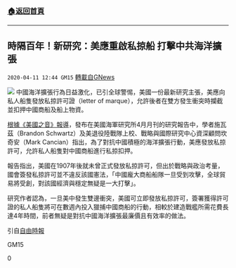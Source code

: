 ###  [:house:返回首頁](https://github.com/ourhimalayas/txt)
---

## 時隔百年！新研究：美應重啟私掠船 打擊中共海洋擴張
`2020-04-11 12:44 GM15` [轉載自GNews](https://gnews.org/zh-hant/169257/)

![](https://s3.amazonaws.com/gnews-media-offload/wp-content/uploads/2020/04/11122521/php9xh0Rc.jpg)
中國海洋擴張行為日益激化，已引全球警惕，美國一份最新研究主張，美應向私人船隻發放私掠許可證（letter of marque），允許後者在雙方發生衝突時攔截並扣押中國商船及船上物資。

[根據《美國之音》報導](https://www.voachinese.com/a/privateers-called-for-against-china-04102020/5368117.html)，發布在美國海軍研究所4月月刊的研究報告中，學者施瓦茲（Brandon Schwartz）及美退役陸戰隊上校、戰略與國際研究中心資深顧問坎奇安（Mark Cancian）指出，為了對抗中國積極的海洋擴張行動，美應發放私掠許可，允許私人船隻對中國商船進行私掠扣押。

報告指出，美國在1907年後就未曾正式發放私掠許可，但出於戰略與政治考量，國會簽發私掠許可並不違反該國憲法，「中國龐大商船船隊一旦受到攻擊，全球貿易將受創，對該國經濟與穩定無疑是一大打擊」。

研究作者認為，一旦美中發生雙邊衝突，美國可立即發放私掠許可，簽署獲得許可證的私人船隻將可在數週內投入獵捕中國商船的行動，相較於建造戰艦所需花費長達4年時間，前者無疑是對抗中國海洋擴張最廉價且有效率的做法。

引自[自由時報](https://news.ltn.com.tw/news/world/breakingnews/3130225)

GM15

0
